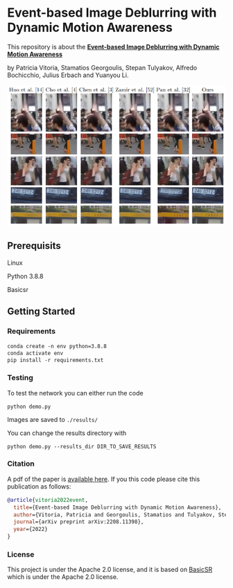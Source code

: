# Event-based Image Deblurring with Dynamic Motion Awareness

This repository is about the [**Event-based Image Deblurring with Dynamic Motion Awareness**](https://arxiv.org/abs/2208.11398) 

by Patricia Vitoria, Stamatios Georgoulis, Stepan Tulyakov, Alfredo Bochicchio, Julius Erbach and  Yuanyou Li.

[<img width="900" src="figures/resultsGOPRO.png?raw=true">](figures/resultsGOPRO.png?raw=true)



## Prerequisits 
Linux 

Python 3.8.8

Basicsr


## Getting Started



### Requirements
```
conda create -n env python=3.8.8
conda activate env
pip install -r requirements.txt
```


  ### Testing
To test the network you can either run the code
```
python demo.py
```
Images are saved to `./results/`


You can change the results directory with 

```
python demo.py --results_dir DIR_TO_SAVE_RESULTS
```

### Citation
A pdf of the paper is [available here](https://arxiv.org/pdf/2208.11398.pdf). If you this code please cite this publication as follows:

```bibtex
@article{vitoria2022event,
  title={Event-based Image Deblurring with Dynamic Motion Awareness},
  author={Vitoria, Patricia and Georgoulis, Stamatios and Tulyakov, Stepan and Bochicchio, Alfredo and Erbach, Julius and Li, Yuanyou},
  journal={arXiv preprint arXiv:2208.11398},
  year={2022}
}

```

### License
This project is under the Apache 2.0 license, and it is based on [BasicSR](https://github.com/xinntao/BasicSR) which is under the Apache 2.0 license. 
